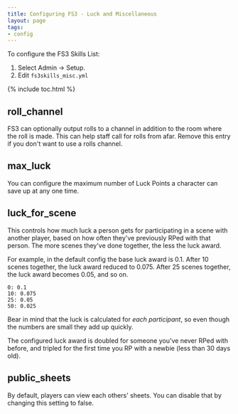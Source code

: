 ```yaml
---
title: Configuring FS3 - Luck and Miscellaneous
layout: page
tags:
- config
---
```


To configure the FS3 Skills List:

1. Select Admin -> Setup.
2. Edit `fs3skills_misc.yml`

{% include toc.html %}

## roll_channel

FS3 can optionally output rolls to a channel in addition to the room where the roll is made.  This can help staff call for rolls from afar.  Remove this entry if you don't want to use a rolls channel.

## max_luck

You can configure the maximum number of Luck Points a character can save up at any one time.

## luck_for_scene

This controls how much luck a person gets for participating in a scene with another player, based on how often they've previously RPed with that person.  The more scenes they've done together, the less the luck award.

For example, in the default config the base luck award is 0.1.  After 10 scenes together, the luck award reduced to 0.075.   After 25 scenes together, the luck award becomes 0.05, and so on.

    0: 0.1
    10: 0.075
    25: 0.05
    50: 0.025

Bear in mind that the luck is calculated for *each participant*, so even though the numbers are small they add up quickly.

The configured luck award is doubled for someone you've never RPed with before, and tripled for the first time you RP with a newbie (less than 30 days old).

## public_sheets

By default, players can view each others' sheets.  You can disable that by changing this setting to false.